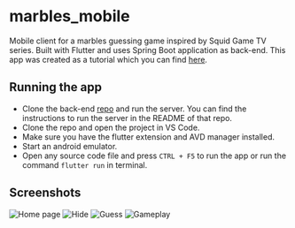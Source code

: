 # marbles_mobile

Mobile client for a marbles guessing game inspired by Squid Game TV series. Built with Flutter and uses Spring Boot application as back-end. This app was created as a tutorial which you can find [here](http://https://startswithzed.hashnode.dev/build-squid-games-marble-guessing-game-using-flutter-and-websocket "here"). 

## Running the app
- Clone the back-end [repo](http:/https://github.com/iamzaidsheikh/marble-guessing-game-backend/ "repo") and run the server. You can find the instructions to run the server in the README of that repo.
- Clone the repo and open the project in VS Code.
- Make sure you have the flutter extension and AVD manager installed.
- Start an android emulator.
- Open any source code file and press ``CTRL + F5`` to run the app or run the command ``flutter run`` in terminal.

## Screenshots
![Home page](https://cdn.hashnode.com/res/hashnode/image/upload/v1649951213498/7yHDpRa7f.png?auto=compress,format&format=webp "Home page")
![Hide](https://cdn.hashnode.com/res/hashnode/image/upload/v1649951292621/eXFSPJ86on.png?auto=compress,format&format=webp "Hide")
![Guess](https://cdn.hashnode.com/res/hashnode/image/upload/v1649951370432/hGlI6WpFz.png?auto=compress,format&format=webp "Guess")
![Gameplay](https://cdn.hashnode.com/res/hashnode/image/upload/v1649955947932/WiwLcwFT3.gif?auto=format,compress&gif-q=60&format=webm "Gameplay")
